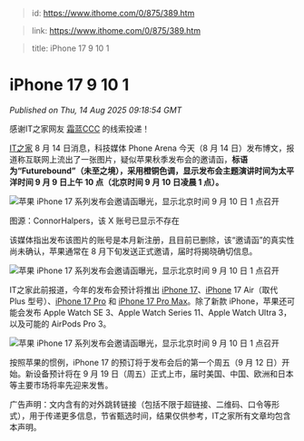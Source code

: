 > id: https://www.ithome.com/0/875/389.htm

> link: https://www.ithome.com/0/875/389.htm

> title: iPhone 17 9 10 1

# iPhone 17 9 10 1
_Published on Thu, 14 Aug 2025 09:18:54 GMT_

感谢IT之家网友 [霜蓝CCC](https://m.ithome.com/html/app/open.html?url=ithome%3A%2F%2Fuserpage%3Fid%3D2396448) 的线索投递！

[IT之家](https://www.ithome.com/) 8 月 14 日消息，科技媒体 Phone Arena 今天（8 月 14 日）发布博文，报道称互联网上流出了一张图片，疑似苹果秋季发布会的邀请函，**标语为“Futurebound”（未至之境），采用橙铜色调，显示发布会主题演讲时间为太平洋时间 9 月 9 日上午 10 点（北京时间 9 月 10 日凌晨 1 点）。**

![](https://img.ithome.com/newsuploadfiles/2025/8/efe7890b-7944-4b57-aec6-93ae17ebce27.jpg?x-bce-process=image/format,f_auto "苹果 iPhone 17 系列发布会邀请函曝光，显示北京时间 9 月 10 日 1 点召开")

图源：ConnorHalpers，该 X 账号已显示不存在

该媒体指出发布该图片的账号是本月新注册，且目前已删除，该“邀请函”的真实性尚未确认，苹果通常在 8 月下旬发送正式邀请，届时将揭晓确切信息。

![](https://img.ithome.com/newsuploadfiles/2025/8/170faf87-d05f-4abe-9f4e-196d1ea64b9b.jpg?x-bce-process=image/format,f_auto "苹果 iPhone 17 系列发布会邀请函曝光，显示北京时间 9 月 10 日 1 点召开")

IT之家此前报道，今年的发布会预计将推出 [iPhone 17](https://iphone.ithome.com/)、[iPhone](https://iphone.ithome.com/) 17 Air（取代 Plus 型号）、[iPhone 17 Pro](https://iphone.ithome.com/) 和 [iPhone 17 Pro Max](https://iphone.ithome.com/)。除了新款 iPhone，苹果还可能会发布 Apple Watch SE 3、Apple Watch Series 11、Apple Watch Ultra 3，以及可能的 AirPods Pro 3。

![](https://img.ithome.com/newsuploadfiles/2025/8/b872eb6b-532d-426b-a926-6d838961b9ee.jpg?x-bce-process=image/format,f_auto "苹果 iPhone 17 系列发布会邀请函曝光，显示北京时间 9 月 10 日 1 点召开")

按照苹果的惯例，iPhone 17 的预订将于发布会后的第一个周五（9 月 12 日）开始。新设备预计将在 9 月 19 日（周五）正式上市，届时美国、中国、欧洲和日本等主要市场将率先迎来发售。

广告声明：文内含有的对外跳转链接（包括不限于超链接、二维码、口令等形式），用于传递更多信息，节省甄选时间，结果仅供参考，IT之家所有文章均包含本声明。
